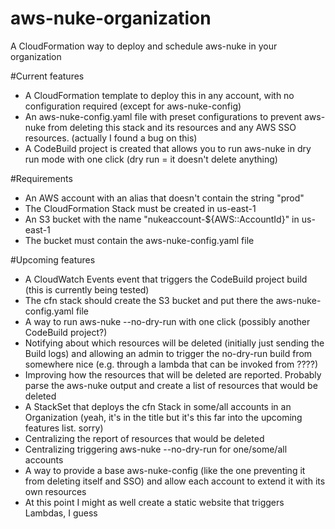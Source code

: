# aws-nuke-organization
A CloudFormation way to deploy and schedule aws-nuke in your organization

#Current features
- A CloudFormation template to deploy this in any account, with no configuration required (except for aws-nuke-config)
- An aws-nuke-config.yaml file with preset configurations to prevent aws-nuke from deleting this stack and its resources and any AWS SSO resources. (actually I found a bug on this)
- A CodeBuild project is created that allows you to run aws-nuke in dry run mode with one click (dry run = it doesn't delete anything)

#Requirements
- An AWS account with an alias that doesn't contain the string "prod"
- The CloudFormation Stack must be created in us-east-1
- An S3 bucket with the name "nukeaccount-${AWS::AccountId}" in us-east-1
- The bucket must contain the aws-nuke-config.yaml file

#Upcoming features
- A CloudWatch Events event that triggers the CodeBuild project build (this is currently being tested)
- The cfn stack should create the S3 bucket and put there the aws-nuke-config.yaml file
- A way to run aws-nuke --no-dry-run with one click (possibly another CodeBuild project?)
- Notifying about which resources will be deleted (initially just sending the Build logs) and allowing an admin to trigger the no-dry-run build from somewhere nice (e.g. through a lambda that can be invoked from ????)
- Improving how the resources that will be deleted are reported. Probably parse the aws-nuke output and create a list of resources that would be deleted
- A StackSet that deploys the cfn Stack in some/all accounts in an Organization (yeah, it's in the title but it's this far into the upcoming features list. sorry)
- Centralizing the report of resources that would be deleted
- Centralizing triggering aws-nuke --no-dry-run for one/some/all accounts
- A way to provide a base aws-nuke-config (like the one preventing it from deleting itself and SSO) and allow each account to extend it with its own resources
- At this point I might as well create a static website that triggers Lambdas, I guess
